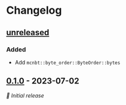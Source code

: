 # Changelog

## [unreleased]

### Added

- Add `mcnbt::byte_order::ByteOrder::bytes`


## [0.1.0] - 2023-07-02

_🍰 Initial release_


[unreleased]: https://github.com/phoenixr-codes/mcnbt/compare/v0.1.0...HEAD
[0.1.0]: https://github.com/phoenixr-codes/mcnbt/releases/v0.1.0